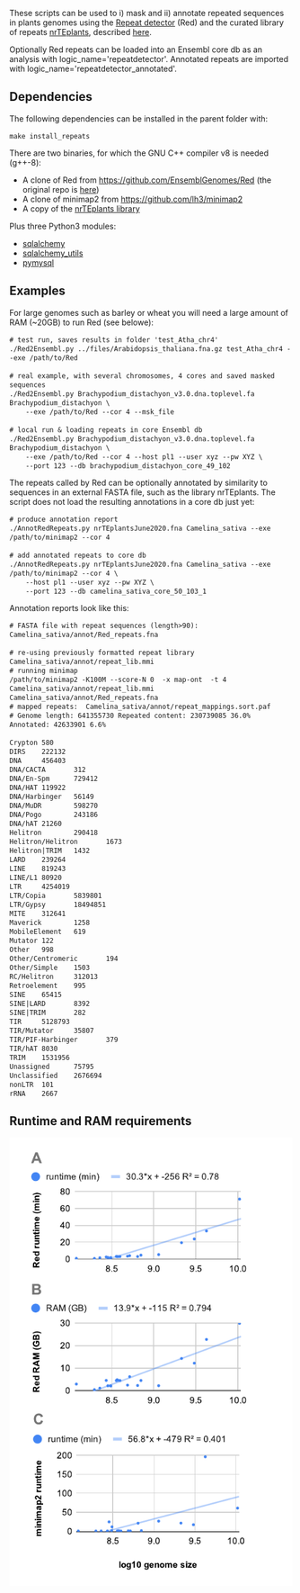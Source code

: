 
These scripts can be used to i) mask and ii) annotate repeated sequences in plants genomes using the 
[Repeat detector](https://bmcbioinformatics.biomedcentral.com/articles/10.1186/s12859-015-0654-5) (Red) 
and the curated library of repeats 
[nrTEplants](https://github.com/Ensembl/plant_tools/releases/download/v0.3/nrTEplantsJune2020.fna.bz2),
described [here](https://github.com/Ensembl/plant_tools/tree/master/bench/repeat_libs). 

Optionally Red repeats can be loaded into an Ensembl core db as an analysis with logic_name='repeatdetector'. 
Annotated repeats are imported with logic_name='repeatdetector_annotated'.

## Dependencies

The following dependencies can be installed in the parent folder with:

    make install_repeats

There are two binaries, for which the GNU C++ compiler v8 is needed (g++-8):

* A clone of Red from https://github.com/EnsemblGenomes/Red (the original repo is [here](https://github.com/BioinformaticsToolsmith/Red))
* A clone of minimap2 from https://github.com/lh3/minimap2
* A copy of the [nrTEplants library](https://github.com/Ensembl/plant_tools/releases/download/v0.3/nrTEplantsJune2020.fna.bz2)

Plus three Python3 modules:

* [sqlalchemy](https://pypi.org/project/SQLAlchemy)
* [sqlalchemy_utils](https://pypi.org/project/SQLAlchemy-Utils)
* [pymysql](https://pypi.org/project/PyMySQL)


## Examples

For large genomes such as barley or wheat you will need a large amount of RAM (~20GB) to run Red (see belowe):
```
# test run, saves results in folder 'test_Atha_chr4' 
./Red2Ensembl.py ../files/Arabidopsis_thaliana.fna.gz test_Atha_chr4 --exe /path/to/Red

# real example, with several chromosomes, 4 cores and saved masked sequences
./Red2Ensembl.py Brachypodium_distachyon_v3.0.dna.toplevel.fa Brachypodium_distachyon \
	--exe /path/to/Red --cor 4 --msk_file 

# local run & loading repeats in core Ensembl db
./Red2Ensembl.py Brachypodium_distachyon_v3.0.dna.toplevel.fa Brachypodium_distachyon \
	--exe /path/to/Red --cor 4 --host pl1 --user xyz --pw XYZ \
	--port 123 --db brachypodium_distachyon_core_49_102
```

The repeats called by Red can be optionally annotated by similarity to sequences in an external FASTA file, 
such as the library nrTEplants. The script does not load the resulting annotations in a core db just yet:
```
# produce annotation report
./AnnotRedRepeats.py nrTEplantsJune2020.fna Camelina_sativa --exe /path/to/minimap2 --cor 4

# add annotated repeats to core db
./AnnotRedRepeats.py nrTEplantsJune2020.fna Camelina_sativa --exe /path/to/minimap2 --cor 4 \
    --host pl1 --user xyz --pw XYZ \
    --port 123 --db camelina_sativa_core_50_103_1
```

Annotation reports look like this:
```
# FASTA file with repeat sequences (length>90): Camelina_sativa/annot/Red_repeats.fna

# re-using previously formatted repeat library  Camelina_sativa/annot/repeat_lib.mmi
# running minimap
/path/to/minimap2 -K100M --score-N 0  -x map-ont  -t 4 Camelina_sativa/annot/repeat_lib.mmi Camelina_sativa/annot/Red_repeats.fna
# mapped repeats:  Camelina_sativa/annot/repeat_mappings.sort.paf
# Genome length: 641355730 Repeated content: 230739085 36.0% Annotated: 42633901 6.6%

Crypton 580
DIRS    222132
DNA     456403
DNA/CACTA       312
DNA/En-Spm      729412
DNA/HAT 119922
DNA/Harbinger   56149
DNA/MuDR        598270
DNA/Pogo        243186
DNA/hAT 21260
Helitron        290418
Helitron/Helitron       1673
Helitron|TRIM   1432
LARD    239264
LINE    819243
LINE/L1 80920
LTR     4254019
LTR/Copia       5839801
LTR/Gypsy       18494851
MITE    312641
Maverick        1258
MobileElement   619
Mutator 122
Other   998
Other/Centromeric       194
Other/Simple    1503
RC/Helitron     312013
Retroelement    995
SINE    65415
SINE|LARD       8392
SINE|TRIM       282
TIR     5128793
TIR/Mutator     35807
TIR/PIF-Harbinger       379
TIR/hAT 8030
TRIM    1531956
Unassigned      75795
Unclassified    2676694
nonLTR  101
rRNA    2667
```

## Runtime and RAM requirements

![Plant species tree](./files/runtime_ram.png)

